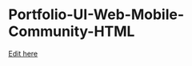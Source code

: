 # Portfolio-UI-Web-Mobile-Community-HTML

[Edit here](https://diy-pwa.dev/~/gh/LianaV27/LianaV27.github.io)
